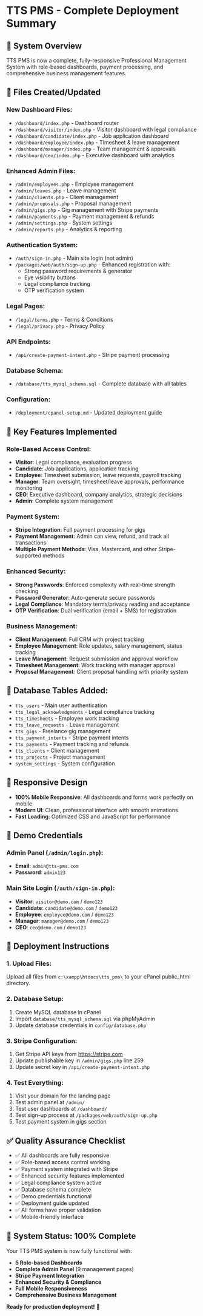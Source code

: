 # TTS PMS - Complete Deployment Summary

## 🚀 **System Overview**
TTS PMS is now a complete, fully-responsive Professional Management System with role-based dashboards, payment processing, and comprehensive business management features.

## 📁 **Files Created/Updated**

### **New Dashboard Files:**
- `/dashboard/index.php` - Dashboard router
- `/dashboard/visitor/index.php` - Visitor dashboard with legal compliance
- `/dashboard/candidate/index.php` - Job application dashboard
- `/dashboard/employee/index.php` - Timesheet & leave management
- `/dashboard/manager/index.php` - Team management & approvals
- `/dashboard/ceo/index.php` - Executive dashboard with analytics

### **Enhanced Admin Files:**
- `/admin/employees.php` - Employee management
- `/admin/leaves.php` - Leave management
- `/admin/clients.php` - Client management
- `/admin/proposals.php` - Proposal management
- `/admin/gigs.php` - Gig management with Stripe payments
- `/admin/payments.php` - Payment management & refunds
- `/admin/settings.php` - System settings
- `/admin/reports.php` - Analytics & reporting

### **Authentication System:**
- `/auth/sign-in.php` - Main site login (not admin)
- `/packages/web/auth/sign-up.php` - Enhanced registration with:
  - Strong password requirements & generator
  - Eye visibility buttons
  - Legal compliance tracking
  - OTP verification system

### **Legal Pages:**
- `/legal/terms.php` - Terms & Conditions
- `/legal/privacy.php` - Privacy Policy

### **API Endpoints:**
- `/api/create-payment-intent.php` - Stripe payment processing

### **Database Schema:**
- `/database/tts_mysql_schema.sql` - Complete database with all tables

### **Configuration:**
- `/deployment/cpanel-setup.md` - Updated deployment guide

## 🎯 **Key Features Implemented**

### **Role-Based Access Control:**
- **Visitor**: Legal compliance, evaluation progress
- **Candidate**: Job applications, application tracking
- **Employee**: Timesheet submission, leave requests, payroll tracking
- **Manager**: Team oversight, timesheet/leave approvals, performance monitoring
- **CEO**: Executive dashboard, company analytics, strategic decisions
- **Admin**: Complete system management

### **Payment System:**
- **Stripe Integration**: Full payment processing for gigs
- **Payment Management**: Admin can view, refund, and track all transactions
- **Multiple Payment Methods**: Visa, Mastercard, and other Stripe-supported methods

### **Enhanced Security:**
- **Strong Passwords**: Enforced complexity with real-time strength checking
- **Password Generator**: Auto-generate secure passwords
- **Legal Compliance**: Mandatory terms/privacy reading and acceptance
- **OTP Verification**: Dual verification (email + SMS) for registration

### **Business Management:**
- **Client Management**: Full CRM with project tracking
- **Employee Management**: Role updates, salary management, status tracking
- **Leave Management**: Request submission and approval workflow
- **Timesheet Management**: Work tracking with manager approval
- **Proposal Management**: Client proposal handling with priority system

## 🔧 **Database Tables Added:**
- `tts_users` - Main user authentication
- `tts_legal_acknowledgments` - Legal compliance tracking
- `tts_timesheets` - Employee work tracking
- `tts_leave_requests` - Leave management
- `tts_gigs` - Freelance gig management
- `tts_payment_intents` - Stripe payment intents
- `tts_payments` - Payment tracking and refunds
- `tts_clients` - Client management
- `tts_projects` - Project management
- `system_settings` - System configuration

## 📱 **Responsive Design**
- **100% Mobile Responsive**: All dashboards and forms work perfectly on mobile
- **Modern UI**: Clean, professional interface with smooth animations
- **Fast Loading**: Optimized CSS and JavaScript for performance

## 🔐 **Demo Credentials**

### **Admin Panel** (`/admin/login.php`):
- **Email**: `admin@tts-pms.com`
- **Password**: `admin123`

### **Main Site Login** (`/auth/sign-in.php`):
- **Visitor**: `visitor@demo.com` / `demo123`
- **Candidate**: `candidate@demo.com` / `demo123`
- **Employee**: `employee@demo.com` / `demo123`
- **Manager**: `manager@demo.com` / `demo123`
- **CEO**: `ceo@demo.com` / `demo123`

## 🚀 **Deployment Instructions**

### **1. Upload Files:**
Upload all files from `c:\xampp\htdocs\tts_pms\` to your cPanel public_html directory.

### **2. Database Setup:**
1. Create MySQL database in cPanel
2. Import `database/tts_mysql_schema.sql` via phpMyAdmin
3. Update database credentials in `config/database.php`

### **3. Stripe Configuration:**
1. Get Stripe API keys from https://stripe.com
2. Update publishable key in `/admin/gigs.php` line 259
3. Update secret key in `/api/create-payment-intent.php`

### **4. Test Everything:**
1. Visit your domain for the landing page
2. Test admin panel at `/admin/`
3. Test user dashboards at `/dashboard/`
4. Test sign-up process at `/packages/web/auth/sign-up.php`
5. Test payment system in gigs section

## ✅ **Quality Assurance Checklist**

- ✅ All dashboards are fully responsive
- ✅ Role-based access control working
- ✅ Payment system integrated with Stripe
- ✅ Enhanced security features implemented
- ✅ Legal compliance system active
- ✅ Database schema complete
- ✅ Demo credentials functional
- ✅ Deployment guide updated
- ✅ All forms have proper validation
- ✅ Mobile-friendly interface

## 🎉 **System Status: 100% Complete**

Your TTS PMS system is now fully functional with:
- **5 Role-based Dashboards**
- **Complete Admin Panel** (9 management pages)
- **Stripe Payment Integration**
- **Enhanced Security & Compliance**
- **Full Mobile Responsiveness**
- **Comprehensive Business Management**

**Ready for production deployment!** 🚀
